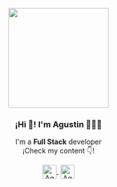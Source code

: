 <p align="center" width="300">
   <img align="center" width="200" src="https://scontent.ftuc4-1.fna.fbcdn.net/v/t1.6435-9/160691735_5374803419227189_8566721082045485134_n.jpg?_nc_cat=101&ccb=1-5&_nc_sid=09cbfe&_nc_eui2=AeGFnsYdrtfdwhvhOevmA-SEQiTHrQoPyIdCJMetCg_IhwpthT4HJpKcE856NkcdhDWxCM9YNsgIiFd53k67vmRo&_nc_ohc=gr2f-XVerGQAX_UYiFd&tn=YmYpetgGju9yFp4L&_nc_ht=scontent.ftuc4-1.fna&oh=00_AT-Ij6-DT_DDzfqjyHk6nMQDRVsVf8TOd-VVb9opG9DDcw&oe=620E8C26" />
   <h3 align="center">¡Hi 👋! I'm Agustin 👨🏻‍💻</h3>
</p>
<p align="center">I'm a <strong>Full Stack</strong> developer<br />¡Check my content 👇!</p>
<p align="center">
   <a href="https://www.linkedin.com/in/agustin-valdez" target="blank" style='margin-right:4px'>
    <img align="center" src="https://cdn.jsdelivr.net/npm/simple-icons@3.0.1/icons/linkedin.svg" alt="Agustinv45" height="28px" width="28px" />
  </a>
  <a href="https://www.instagram.com/agu_valdez" target="blank">
    <img align="center" src="https://cdn.jsdelivr.net/npm/simple-icons@3.0.1/icons/instagram.svg" alt="Agustinv45" height="28px" width="28px" />
  </a>
</p>
